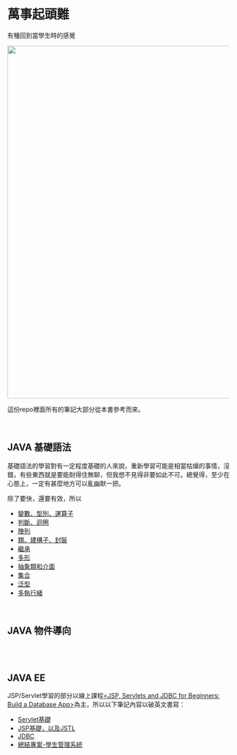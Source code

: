 

# 萬事起頭難

有種回到當學生時的感覺

<img src="https://i.imgur.com/E4i7Xdf.png" width=600 height=800 border=0/>

這份repo裡面所有的筆記大部分從本書參考而來。

<br>

## JAVA 基礎語法
基礎語法的學習對有一定程度基礎的人來說，重新學習可能是相當枯燥的事情，沒錯，有些東西就是要能耐得住無聊，但我想不見得非要如此不可。總覺得，至少在心態上，一定有甚麼地方可以亂幽默一把。

除了要快，還要有效，所以

<ul>
<li><a href="#">變數、型別、運算子</a></li>
<li><a href="#">判斷、迴圈</a></li>
<li><a href="#">陣列</a></li>
<li><a href="#">類、建構子、封裝</a></li>
<li><a href="#">繼承</a></li>
<li><a href="#">多形</a></li>
<li><a href="#">抽象類和介面</a></li>
<li><a href="https://github.com/balladeop52no4/JAVA_Notes/issues/26#issue-688290515">集合</a></li>
<li><a href="#">泛型</a></li>
<li><a href="#">多執行緒</a></li>

  
  
</ul>

<br>

## JAVA 物件導向
<br>
<br>

## JAVA EE
JSP/Servlet學習的部分以線上課程<a href="https://www.udemy.com/course/jsp-tutorial/"><JSP, Servlets and JDBC for Beginners: Build a Database App></a>為主，所以以下筆記內容以破英文書寫：
  
<ul>
<li><a href="https://github.com/balladeop52no4/JAVA_Notes/issues/20">Servlet基礎</a></li>
<li><a href="https://github.com/balladeop52no4/JAVA_Notes/issues/21">JSP基礎，以及JSTL</a></li>
<li><a href="https://github.com/balladeop52no4/JAVA_Notes/issues/23">JDBC</a></li>
<li><a href="https://github.com/balladeop52no4/JAVA_Notes/issues/22">總結專案-學生管理系統</a></li>
</ul>
